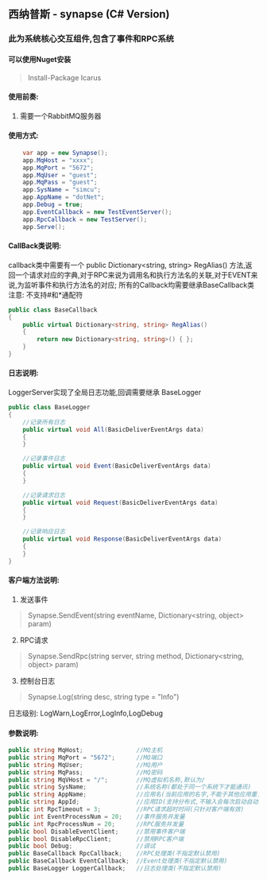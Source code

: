 ﻿## 西纳普斯 - synapse (C# Version)

### 此为系统核心交互组件,包含了事件和RPC系统

#### 可以使用Nuget安装
> Install-Package Icarus

#### 使用前奏:
1. 需要一个RabbitMQ服务器

#### 使用方式:
```C#
    var app = new Synapse();
    app.MqHost = "xxxx";
    app.MqPort = "5672";
    app.MqUser = "guest";
    app.MqPass = "guest";
    app.SysName = "simcu";
    app.AppName = "dotNet";
    app.Debug = true;
    app.EventCallback = new TestEventServer();
    app.RpcCallback = new TestServer();
    app.Serve();
```

#### CallBack类说明:
callback类中需要有一个 public Dictionary<string, string> RegAlias() 方法,返回一个请求对应的字典,对于RPC来说为调用名和执行方法名的关联,对于EVENT来说,为监听事件和执行方法名的对应;
所有的Callback均需要继承BaseCallback类
注意: 不支持#和*通配符
```C#
public class BaseCallback
{
    public virtual Dictionary<string, string> RegAlias()
    {
        return new Dictionary<string, string>() { };
    }
}
```
#### 日志说明:
LoggerServer实现了全局日志功能,回调需要继承 BaseLogger
```C#
public class BaseLogger
{
    //记录所有日志
    public virtual void All(BasicDeliverEventArgs data)
    {
    }

    //记录事件日志
    public virtual void Event(BasicDeliverEventArgs data)
    {
    }

    //记录请求日志
    public virtual void Request(BasicDeliverEventArgs data)
    {
    }

    //记录响应日志
    public virtual void Response(BasicDeliverEventArgs data)
    {
    }
}
```

#### 客户端方法说明:
1. 发送事件
> Synapse.SendEvent(string eventName, Dictionary<string, object> param)

2. RPC请求
> Synapse.SendRpc(string server, string method, Dictionary<string, object> param)

3. 控制台日志
> Synapse.Log(string desc, string type = "Info")

日志级别: LogWarn,LogError,LogInfo,LogDebug

#### 参数说明:

```C#
public string MqHost;               //MQ主机
public string MqPort = "5672";      //MQ端口
public string MqUser;               //MQ用户
public string MqPass;               //MQ密码
public string MqVHost = "/";        //MQ虚拟机名称,默认为/
public string SysName;              //系统名称(都处于同一个系统下才能通讯)
public string AppName;              //应用名(当前应用的名字,不能于其他应用重复)
public string AppId;                //应用ID(支持分布式,不输入会每次启动自动随机生成)
public int RpcTimeout = 3;          //RPC请求超时时间(只针对客户端有效)
public int EventProcessNum = 20;    //事件服务并发量
public int RpcProcessNum = 20;      //RPC服务并发量
public bool DisableEventClient;     //禁用事件客户端
public bool DisableRpcClient;       //禁用RPC客户端
public bool Debug;                  //调试
public BaseCallback RpcCallback;    //RPC处理类(不指定默认禁用)
public BaseCallback EventCallback;  //Event处理类(不指定默认禁用)
public BaseLogger LoggerCallback;   //日志处理类(不指定默认禁用)
```